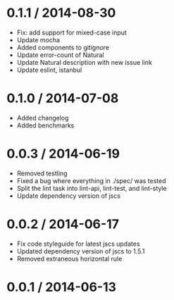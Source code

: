 
0.1.1 / 2014-08-30
==================

 * Fix: add support for mixed-case input
 * Update mocha
 * Added components to gitignore
 * Update error-count of Natural
 * Update Natural description with new issue link
 * Update eslint, istanbul

0.1.0 / 2014-07-08
==================

 * Added changelog
 * Added benchmarks

0.0.3 / 2014-06-19
==================

 * Removed testling
 * Fixed a bug where everything in ./spec/ was tested
 * Split the lint task into lint-api, lint-test, and lint-style
 * Update dependency version of jscs

0.0.2 / 2014-06-17
==================

 * Fix code styleguide for latest jscs updates
 * Updated dependency version of jscs to 1.5.1
 * Removed extraneous horizontal rule

0.0.1 / 2014-06-13
==================

